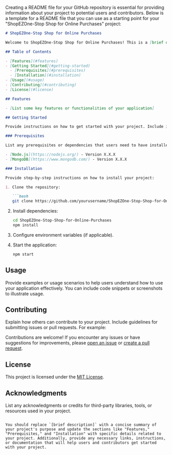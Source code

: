 Creating a README file for your GitHub repository is essential for providing information about your project to potential users and contributors. Below is a template for a README file that you can use as a starting point for your "ShopEZOne-Stop Shop for Online Purchases" project:

```markdown
# ShopEZOne-Stop Shop for Online Purchases

Welcome to ShopEZOne-Stop Shop for Online Purchases! This is a [brief description] of your e-commerce project, where users can [briefly describe the main functionality or purpose of your platform].

## Table of Contents

- [Features](#features)
- [Getting Started](#getting-started)
  - [Prerequisites](#prerequisites)
  - [Installation](#installation)
- [Usage](#usage)
- [Contributing](#contributing)
- [License](#license)

## Features

- [List some key features or functionalities of your application]

## Getting Started

Provide instructions on how to get started with your project. Include information on prerequisites and installation steps.

### Prerequisites

List any prerequisites or dependencies that users need to have installed before they can use your project. For example:

- [Node.js](https://nodejs.org/) - Version X.X.X
- [MongoDB](https://www.mongodb.com/) - Version X.X.X

### Installation

Provide step-by-step instructions on how to install your project:

1. Clone the repository:

   ```bash
   git clone https://github.com/yourusername/ShopEZOne-Stop-Shop-for-Online-Purchases.git
   ```

2. Install dependencies:

   ```bash
   cd ShopEZOne-Stop-Shop-for-Online-Purchases
   npm install
   ```

3. Configure environment variables (if applicable).

4. Start the application:

   ```bash
   npm start
   ```

## Usage

Provide examples or usage scenarios to help users understand how to use your application effectively. You can include code snippets or screenshots to illustrate usage.

## Contributing

Explain how others can contribute to your project. Include guidelines for submitting issues or pull requests. For example:

Contributions are welcome! If you encounter any issues or have suggestions for improvements, please [open an issue](https://github.com/yourusername/ShopEZOne-Stop-Shop-for-Online-Purchases/issues) or [create a pull request](https://github.com/yourusername/ShopEZOne-Stop-Shop-for-Online-Purchases/pulls).

## License

This project is licensed under the [MIT License](LICENSE).

## Acknowledgments

List any acknowledgments or credits for third-party libraries, tools, or resources used in your project.

```

You should replace `[brief description]` with a concise summary of your project's purpose and update the sections like "Features," "Prerequisites," and "Installation" with specific details related to your project. Additionally, provide any necessary links, instructions, or documentation that will help users and contributors get started with your project.
